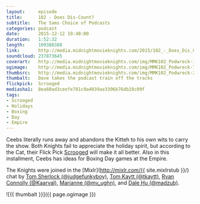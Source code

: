 ```yaml
---
layout:     episode
title:      102 - Does Dis-Count?
subtitle:   The Sams Choice of Podcasts
categories: podcast
date:       2015-12-12 19:40:00
duration:   1:52:32
length:     109388388
link:       http://media.midnightmovieknights.com/2015/102_-_Does_Dis_Count.m4a
soundcloud: 237873645
coverart:   http://media.midnightmovieknights.com/img/MMK102_Podwreck-1400x1400.png
ogimage:    http://media.midnightmovieknights.com/img/MMK102_Podwreck-750x750.png
thumbsrc:   http://media.midnightmovieknights.com/img/MMK102_Podwreck-200x200.png
thumbalt:   Dave takes the podcast train off the tracks
flickpick:  Scrooged
mediasha1:  8ea60ad3ceefe781c9a4039ae3396b76db28c09f
tags:
- Scrooged
- Holidays
- Boxing
- Day
- Empire
---
```

Ceebs literally runs away and abandons the Kitteh to his own wits to carry the show. Both Knights fail to appreciate the holiday spirit, but according to the Cat, their Flick Pick [Scrooged](http://www.imdb.com/title/tt0096061/) will make it all better. Also in this installment, Ceebs has ideas for Boxing Day games at the Empire.

The Knights were joined in the [Mixlr](http://mixlr.com/{{ site.mixlrstub }}/) chat by [Tom Sherlock (@judgefunkyboy)](https://twitter.com/judgefunkyboy), [Tom Kaytt (@tkaytt)](https://twitter.com/tkaytt), [Ryan Connolly (@Kaarval)](https://twitter.com/Kaarval), [Marianne (@mv_ughn)](https://twitter.com/mv_ughn), and [Dale Hu (@madzub)](https://twitter.com/madzub).

![{{ thumbalt }}]({{ page.ogimage }})